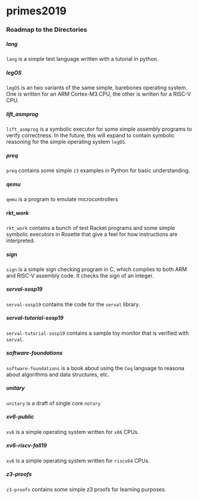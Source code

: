 # primes2019

### Roadmap to the Directories

##### lang
`lang` is a simple test language written with a tutorial in python.

##### legOS
`legOS` is an two variants of the same simple, barebones operating system. One is written for an ARM Cortex-M3 CPU, the other is written for a RISC-V CPU.

##### lift_asmprog
`lift_asmprog` is a symbolic executor for some simple assembly programs to verify correctness. In the future, this will expand to contain symbolic reasoning for the simple operating system `legOS`.

##### preq
`preq` contains some simple `z3` examples in Python for basic understanding.

##### qemu
`qemu` is a program to emulate microcontrollers

##### rkt_work
`rkt_work` contains a bunch of test Racket programs and some simple symbolic executors in Rosette that give a feel for how instructions are interpreted.

##### sign
`sign` is a simple sign checking program in C, which complies to both ARM and RISC-V assembly code. It  checks the sign of an integer.

##### serval-sosp19
`serval-sosp19` contains the code for the `serval` library.

##### serval-tutorial-sosp19
`serval-tutorial-sosp19` contains a sample toy monitor that is verified with `serval`.

##### software-foundations
`software-foundations` is a book about using the `Coq` language to reasona about algorithms and data structures, etc.

##### unitary
`unitary` is a draft of single core `notary`

##### xv6-public
`xv6` is a simple operating system written for `x86` CPUs.

##### xv6-riscv-fall19
`xv6` is a simple operating system written for `riscv64` CPUs.

##### z3-proofs
`z3-proofs` contains some simple z3 proofs for learning purposes.

